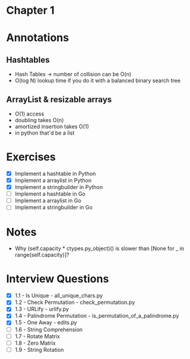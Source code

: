 # Chapter 1

# Annotations

## Hashtables
- Hash Tables -> number of collision can be O(n)
- O(log N) lookup time if you do it with a balanced binary search tree

## ArrayList & resizable arrays

- O(1) access
- doubling takes O(n)
- amortized insertion takes O(1)
- in python that'd be a list

# Exercises

- [x] Implement a hashtable in Python
- [x] Implement a arraylist in Python
- [x] Implement a stringbuilder in Python
- [ ] Implement a hashtable in Go
- [ ] Implement a arraylist in Go
- [ ] Implement a stringbuilder in Go

# Notes

- Why (self.capacity * ctypes.py_object)() is slower than [None for _ in range(self.capacity)]?


# Interview Questions

- [x] 1.1 - Is Unique  - all_unique_chars.py
- [x] 1.2 - Check Permutation - check_permutation.py
- [x] 1.3 - URLify - urlify.py
- [x] 1.4 - Palindrome Permutation - is_permutation_of_a_palindrome.py
- [x] 1.5 - One Away - edits.py
- [ ] 1.6 - String Comprehension
- [ ] 1.7 - Rotate Matrix
- [ ] 1.8 - Zero Matrix
- [ ] 1.9 - String Rotation
